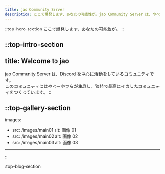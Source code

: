 ```yaml
---
title: jao Community Server
description: ここで爆発します、あなたの可能性が。jao Community Server は、やべーやつらが生息し独特で最高にイカしたコミュニティです。
---
```


::top-hero-section
ここで爆発します、あなたの可能性が。
::

::top-intro-section
---
title: Welcome to jao
---
jao Community Server は、Discord を中心に活動をしているコミュニティです。  
このコミュニティにはやべーやつらが生息し、独特で最高にイカしたコミュニティをつくっています。
::

::top-gallery-section
---
images:
  - src: /images/main01
    alt: 画像 01
  - src: /images/main02
    alt: 画像 02
  - src: /images/main03
    alt: 画像 03
---
::

:top-blog-section
